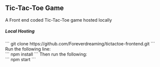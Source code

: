 <h2>Tic-Tac-Toe Game</h2>
A Front end coded Tic-Tac-Toe game hosted locally

<h5>Local Hosting</h5>
```
git clone https://github.com/Foreverdreaming/tictactoe-frontend.git
```
Run the following line:</br>
```
npm install
```
Then run the following:</br>
```
npm start
```
